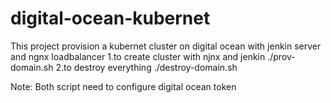 # digital-ocean-kubernet
This project provision a kubernet cluster on digital ocean with jenkin server and ngnx loadbalancer
 1.to create cluster with njnx and jenkin ./prov-domain.sh
 2.to destroy everything ./destroy-domain.sh
 
 Note: Both script need to configure digital ocean token